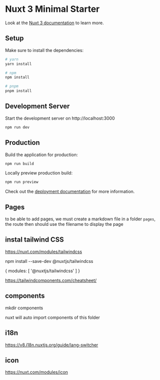 # Nuxt 3 Minimal Starter

Look at the [Nuxt 3 documentation](https://nuxt.com/docs/getting-started/introduction) to learn more.

## Setup

Make sure to install the dependencies:

```bash
# yarn
yarn install

# npm
npm install

# pnpm
pnpm install
```

## Development Server

Start the development server on http://localhost:3000

```bash
npm run dev
```

## Production

Build the application for production:

```bash
npm run build
```

Locally preview production build:

```bash
npm run preview
```

Check out the [deployment documentation](https://nuxt.com/docs/getting-started/deployment) for more information.

## Pages

to be able to add pages, we must create a markdown file in a folder `pages`, the route then should use the filename to display the page

## instal tailwind CSS

https://nuxt.com/modules/tailwindcss

npm install --save-dev @nuxtjs/tailwindcss

{
modules: [
'@nuxtjs/tailwindcss'
]
}

https://tailwindcomponents.com/cheatsheet/

## components

mkdir components

nuxt will auto import components of this folder

## i18n

https://v8.i18n.nuxtjs.org/guide/lang-switcher

## icon

https://nuxt.com/modules/icon
